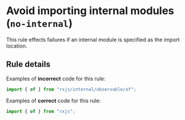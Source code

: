 # Avoid importing internal modules (`no-internal`)

This rule effects failures if an internal module is specified as the import location.

## Rule details

Examples of **incorrect** code for this rule:

```ts
import { of } from "rxjs/internal/observable/of";
```

Examples of **correct** code for this rule:

```ts
import { of } from "rxjs";
```
